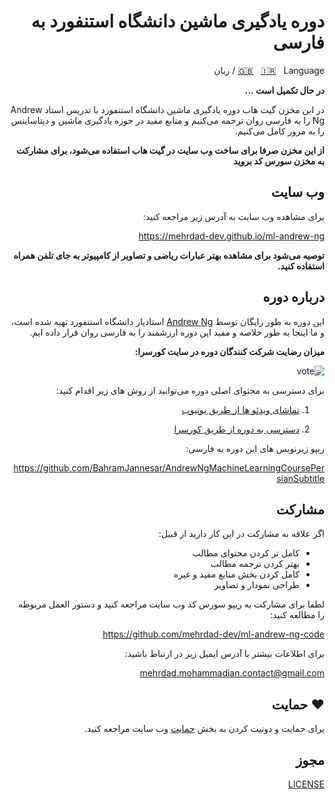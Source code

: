 <div dir=rtl align="right">

# دوره یادگیری ماشین دانشگاه استنفورد به فارسی

[🇬🇧](https://github.com/mehrdad-dev/ml-andrew-ng/blob/master/README-EN.md) &nbsp;
[🇮🇷](https://github.com/mehrdad-dev/ml-andrew-ng/blob/master/README.md)  &nbsp;
 Language / زبان

**در حال تکمیل است ...** 

در این مخزن گیت هاب دوره یادگیری ماشین دانشگاه استنفورد با تدریس استاد Andrew Ng
را به فارسی روان ترجمه می‌کنیم و منابع مفید در حوزه یادگیری ماشین و دیتاساینس را به مرور کامل می‌کنیم.

**از این مخزن صرفا برای ساخت وب سایت در گیت هاب استفاده می‌شود، برای مشارکت به مخزن سورس کد بروید**

## وب سایت
برای مشاهده وب سایت به آدرس زیر مراجعه کنید:

https://mehrdad-dev.github.io/ml-andrew-ng

**توصیه می‌شود برای مشاهده بهتر عبارات ریاضی و تصاویر از کامپیوتر به جای تلفن همراه استفاده کنید.**

## درباره دوره
این دوره به طور رایگان توسط [Andrew Ng](https://www.coursera.org/instructor/andrewng) استادیار دانشگاه استنفورد تهیه شده است، و ما اینجا به طور خلاصه و مفید این دوره ارزشمند را به فارسی روان قرار داده ایم.


**میزان رضایت شرکت کنندگان دوره در سایت کورسرا:**

![vote](https://github.com/mehrdad-dev/ml-andrew-ng/raw/master/images/image1.png?width=15pc)

برای دسترسی به محتوای اصلی دوره می‌توانید از روش های زیر اقدام کنید:
1. [تماشای ویدئو ها از طریق یوتیوب](https://www.youtube.com/watch?v=PPLop4L2eGk&list=PLLssT5z_DsK-h9vYZkQkYNWcItqhlRJLN)

2. [دسترسی به دوره از طریق کورسرا](https://www.coursera.org/learn/machine-learning?)

ریپو زیرنویس های این دوره به فارسی:

https://github.com/BahramJannesar/AndrewNgMachineLearningCoursePersianSubtitle



## مشارکت

اگر علاقه به مشارکت در این کار دارید از قبیل:
- کامل تر کردن محتوای مطالب
- بهتر کردن ترجمه مطالب
- کامل کردن بخش منابع مفید و غیره
- طراحی نمودار و تصاویر

لطفا برای مشارکت به ریپو سورس کد وب سایت مراجعه کنید و دستور العمل مربوطه را مطالعه کنید:

https://github.com/mehrdad-dev/ml-andrew-ng-code

برای اطلاعات بیشتر با آدرس ایمیل زیر در ارتباط باشید:

[mehrdad.mohammadian.contact@gmail.com](mailto:mehrdad.mohammadian.contact@gmail.com)

## ❤️ حمایت
برای حمایت و دونیت کردن به بخش
[حمایت](https://mehrdad-dev.github.io/ml-andrew-ng/sponsorship/)
وب سایت
مراجعه کنید.



## مجوز
[LICENSE](https://github.com/mehrdad-dev/ml-andrew-ng/blob/master/LICENSE)

<!-- 
## Stargazers over time

[![Stargazers over time](https://starchart.cc/mehrdad-dev/ml-andrew-ng.svg)](https://starchart.cc/mehrdad-dev/ml-andrew-ng) -->

</div>
